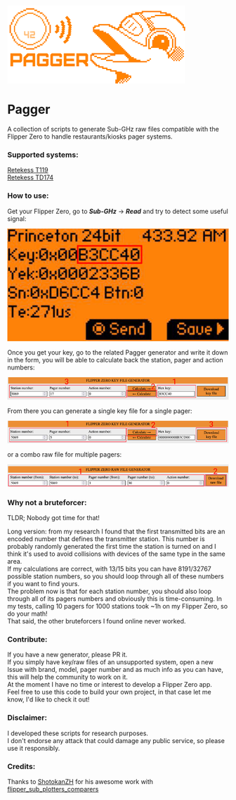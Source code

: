 ![logo](logo.png)

# Pagger
A collection of scripts to generate Sub-GHz raw files compatible with the Flipper Zero to handle restaurants/kiosks pager systems.

### Supported systems:
[Retekess T119](https://meoker.github.io/pagger/retekess-t119/retekess-t119.html)\
[Retekess TD174](https://meoker.github.io/pagger/retekess-td174/retekess-td174.html)

### How to use:
Get your Flipper Zero, go to **_Sub-GHz_** -> **_Read_** and try to detect some useful signal:

![read](read.jpg)

Once you get your key, go to the related Pagger generator and write it down in the form, you will be able to calculate back the station, pager and action numbers:

![calculate-back](calculate-back.jpg)

From there you can generate a single key file for a single pager:

![key-file](key-file.jpg)

or a combo raw file for multiple pagers: 

![raw-file](raw-file.jpg)

### Why not a bruteforcer:
TLDR; Nobody got time for that!

Long version: from my research I found that the first transmitted bits are an encoded number that defines the transmitter station.
This number is probably randomly generated the first time the station is turned on and I think it's used to avoid collisions with devices of the same type in the same area.\
If my calculations are correct, with 13/15 bits you can have 8191/32767 possible station numbers, so you should loop through all of these numbers if you want to find yours.\
The problem now is that for each station number, you should also loop through all of its pagers numbers and obviously this is time-consuming.
In my tests, calling 10 pagers for 1000 stations took ~1h on my Flipper Zero, so do your math!\
That said, the other bruteforcers I found online never worked.

### Contribute:
If you have a new generator, please PR it.\
If you simply have key/raw files of an unsupported system, open a new Issue with brand, model, pager number and as much info as you can have, this will help the community to work on it.\
At the moment I have no time or interest to develop a Flipper Zero app.\
Feel free to use this code to build your own project, in that case let me know, I'd like to check it out!

### Disclaimer:
I developed these scripts for research purposes.\
I don't endorse any attack that could damage any public service, so please use it responsibly.

### Credits:
Thanks to [ShotokanZH](https://github.com/ShotokanZH) for his awesome work with [flipper_sub_plotters_comparers](https://github.com/ShotokanZH/flipper_sub_plotters_comparers)